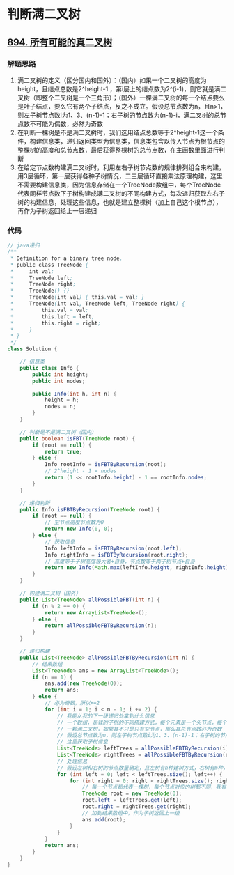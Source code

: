 # 判断满二叉树

## [894. 所有可能的真二叉树](https://leetcode.cn/problems/all-possible-full-binary-trees/)

### 解题思路
1. 满二叉树的定义（区分国内和国外）：（国内）如果一个二叉树的高度为height，且结点总数是2^height-1 ，第i层上的结点数为2^(i-1)，则它就是满二叉树（即整个二叉树是一个三角形）；（国外）一棵满二叉树的每一个结点要么是叶子结点，要么它有两个子结点，反之不成立。假设总节点数为n，且n>1，则左子树节点数i为1、3、(n-1)-1；右子树的节点数为(n-1)-i，满二叉树的总节点数不可能为偶数，必然为奇数
2. 在判断一棵树是不是满二叉树时，我们选用结点总数等于2^height-1这一个条件，构建信息类，递归返回类型为信息类，信息类包含以传入节点为根节点的整棵树的高度和总节点数，最后获得整棵树的总节点数，在主函数里面进行判断
3. 在给定节点数构建满二叉树时，利用左右子树节点数的规律排列组合来构建，用3层循环，第一层获得各种子树情况，二三层循环直接乘法原理构建，这里不需要构建信息类，因为信息存储在一个TreeNode数组中，每个TreeNode代表同样节点数下子树构建成满二叉树的不同构建方式，每次递归获取左右子树的构建信息，处理这些信息，也就是建立整棵树（加上自己这个根节点），再作为子树返回给上一层递归

### 代码

```java
// java递归
/**
 * Definition for a binary tree node.
 * public class TreeNode {
 *     int val;
 *     TreeNode left;
 *     TreeNode right;
 *     TreeNode() {}
 *     TreeNode(int val) { this.val = val; }
 *     TreeNode(int val, TreeNode left, TreeNode right) {
 *         this.val = val;
 *         this.left = left;
 *         this.right = right;
 *     }
 * }
 */
class Solution {

    // 信息类
    public class Info {
        public int height;
        public int nodes;

        public Info(int h, int n) {
            height = h;
            nodes = n;
        }
    }

    // 判断是不是满二叉树（国内）
    public boolean isFBT(TreeNode root) {
        if (root == null) {
            return true;
        } else {
            Info rootInfo = isFBTByRecursion(root);
            // 2^height - 1 = nodes
            return (1 << rootInfo.height) - 1 == rootInfo.nodes;
        }
    }

    // 递归判断
    public Info isFBTByRecursion(TreeNode root) {
        if (root == null) {
            // 空节点高度节点数为0
            return new Info(0, 0);
        } else {
            // 获取信息
            Info leftInfo = isFBTByRecursion(root.left);
            Info rightInfo = isFBTByRecursion(root.right);
            // 高度等于子树高度极大者+自身，节点数等于两子树节点+自身
            return new Info(Math.max(leftInfo.height, rightInfo.height) + 1, leftInfo.nodes + rightInfo.nodes + 1);
        }
    }

    // 构建满二叉树（国外）
    public List<TreeNode> allPossibleFBT(int n) {
        if (n % 2 == 0) {
            return new ArrayList<TreeNode>();
        } else {
            return allPossibleFBTByRecursion(n);
        }
    }

    // 递归构建
    public List<TreeNode> allPossibleFBTByRecursion(int n) {
        // 结果数组
        List<TreeNode> ans = new ArrayList<TreeNode>();
        if (n == 1) {
            ans.add(new TreeNode(0));
            return ans;
        } else {
            // 必为奇数，所以+=2
            for (int i = 1; i < n - 1; i += 2) {
                // 我能从我的下一级递归处拿到什么信息
                // 一个数组，是我的子树的不同搭建方式，每个元素是一个头节点，每个头节点对应的树都是不同的
                // 一颗满二叉树，如果其不只是只有空节点，那么其总节点数必为奇数
                // 假设总节点数为n，则左子树节点数i为1、3、(n-1)-1；右子树的节点数为(n-1)-1
                // 这里获取子树信息
                List<TreeNode> leftTrees = allPossibleFBTByRecursion(i);
                List<TreeNode> rightTrees = allPossibleFBTByRecursion(n - 1 - i);
                // 处理信息
                // 假设左树和右树的节点数量确定，且左树有n种建树方式，右树有m种，那么整棵树就有m*n种建树方式
                for (int left = 0; left < leftTrees.size(); left++) {
                    for (int right = 0; right < rightTrees.size(); right++) {
                        // 每一个节点都代表一棵树，每个节点对应的树都不同，我有了左树和右树，我直接加到根节点上即可，这样一棵树就建好了
                        TreeNode root = new TreeNode(0);
                        root.left = leftTrees.get(left);
                        root.right = rightTrees.get(right);
                        // 加到结果数组中，作为子树返回上一级
                        ans.add(root);
                    }
                }
            }
            return ans;
        }
    }
}
```
